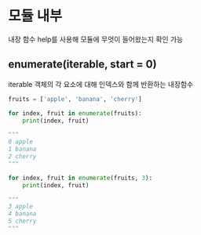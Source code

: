 # 모듈 내부

내장 함수 help를 사용해 모듈에 무엇이 들어왔는지 확인 가능

## enumerate(iterable, start = 0)

iterable 객체의 각 요소에 대해 인덱스와 함께 반환하는 내장함수

```python
fruits = ['apple', 'banana', 'cherry']

for index, fruit in enumerate(fruits):
    print(index, fruit)

"""
0 apple
1 banana
2 cherry
"""

for index, fruit in enumerate(fruits, 3):
    print(index, fruit)

"""
3 apple
4 banana
5 cherry
"""
```